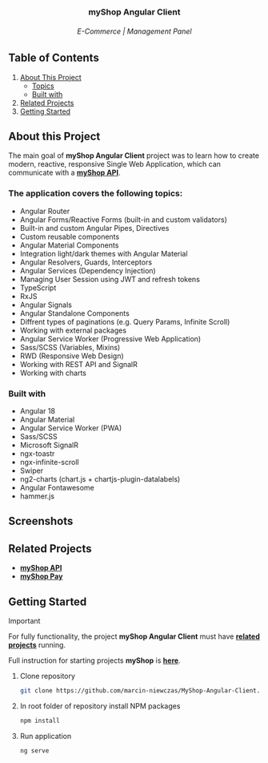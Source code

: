 <div align="center"> 
  <h3>myShop Angular Client</h3>
  <h6>E-Commerce | Management Panel<h6>
</div>

## Table of Contents
1. [About This Project](#about-this-project)
    - [Topics](#the-application-covers-the-following-topics)
    - [Built with](#built-with)
2. [Related Projects](#related-projects)
3. [Getting Started](#getting-started)

## About this Project
The main goal of **myShop Angular Client** project was to learn how to create modern, reactive, responsive Single Web Application, which can communicate with a **[myShop API](https://github.com/marcin-niewczas/MyShop-API)**. 

### The application covers the following topics:
- Angular Router
- Angular Forms/Reactive Forms (built-in and custom validators)
- Built-in and custom Angular Pipes, Directives
- Custom reusable components
- Angular Material Components
- Integration light/dark themes with Angular Material
- Angular Resolvers, Guards, Interceptors
- Angular Services (Dependency Injection)
- Managing User Session using JWT and refresh tokens
- TypeScript
- RxJS
- Angular Signals
- Angular Standalone Components
- Diffrent types of paginations (e.g. Query Params, Infinite Scroll)
- Working with external packages
- Angular Service Worker (Progressive Web Application)
- Sass/SCSS (Variables, Mixins)
- RWD (Responsive Web Design)
- Working with REST API and SignalR
- Working with charts

### Built with
* Angular 18
* Angular Material
* Angular Service Worker (PWA)
* Sass/SCSS
* Microsoft SignalR
* ngx-toastr
* ngx-infinite-scroll
* Swiper
* ng2-charts (chart.js + chartjs-plugin-datalabels)
* Angular Fontawesome
* hammer.js

## Screenshots

## Related Projects
* **[myShop API](https://github.com/marcin-niewczas/MyShop-API)**
* **[myShop Pay](https://github.com/marcin-niewczas/MyShop-Pay)**

## Getting Started
> [!Important]
> For fully functionality, the project **myShop Angular Client** must have **[related projects](#related-projects)** running.
> 
> Full instruction for starting projects **myShop** is **[here](https://github.com/marcin-niewczas/MyShop-API#launch-myshop-projects)**.
1. Clone repository
   ```sh
   git clone https://github.com/marcin-niewczas/MyShop-Angular-Client.git
   ```
2. In root folder of repository install NPM packages
   ```sh
   npm install
   ```
3. Run application
   ```sh
   ng serve
   ```
